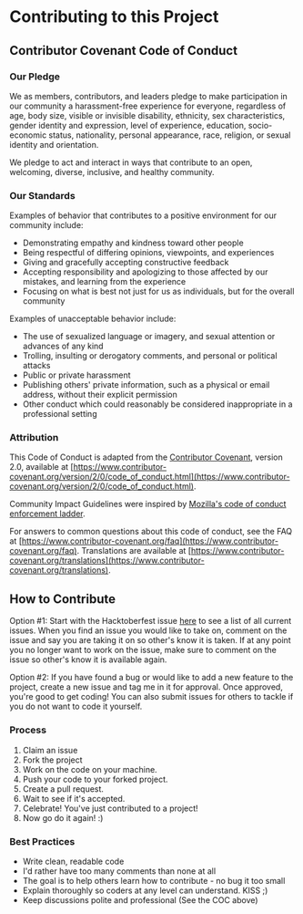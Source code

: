 # Contributing to this Project

## Contributor Covenant Code of Conduct

### Our Pledge

We as members, contributors, and leaders pledge to make participation in our
community a harassment-free experience for everyone, regardless of age, body
size, visible or invisible disability, ethnicity, sex characteristics, gender
identity and expression, level of experience, education, socio-economic status,
nationality, personal appearance, race, religion, or sexual identity
and orientation.

We pledge to act and interact in ways that contribute to an open, welcoming,
diverse, inclusive, and healthy community.

### Our Standards

Examples of behavior that contributes to a positive environment for our
community include:

* Demonstrating empathy and kindness toward other people
* Being respectful of differing opinions, viewpoints, and experiences
* Giving and gracefully accepting constructive feedback
* Accepting responsibility and apologizing to those affected by our mistakes,
  and learning from the experience
* Focusing on what is best not just for us as individuals, but for the
  overall community

Examples of unacceptable behavior include:

* The use of sexualized language or imagery, and sexual attention or
  advances of any kind
* Trolling, insulting or derogatory comments, and personal or political attacks
* Public or private harassment
* Publishing others' private information, such as a physical or email
  address, without their explicit permission
* Other conduct which could reasonably be considered inappropriate in a
  professional setting

### Attribution

This Code of Conduct is adapted from the [Contributor Covenant][homepage],
version 2.0, available at
[https://www.contributor-covenant.org/version/2/0/code_of_conduct.html](https://www.contributor-covenant.org/version/2/0/code_of_conduct.html).

Community Impact Guidelines were inspired by [Mozilla's code of conduct
enforcement ladder](https://github.com/mozilla/diversity).

[homepage]: https://www.contributor-covenant.org

For answers to common questions about this code of conduct, see the FAQ at
[https://www.contributor-covenant.org/faq](https://www.contributor-covenant.org/faq). Translations are available at
[https://www.contributor-covenant.org/translations](https://www.contributor-covenant.org/translations).

## How to Contribute

Option #1: Start with the Hacktoberfest issue [here](#) to see a list of all current issues. When you find an issue you would like to take on, comment on the issue and say you are taking it on so other's know it is taken. If at any point you no longer want to work on the issue, make sure to comment on the issue so other's know it is available again.

Option #2: If you have found a bug or would like to add a new feature to the project, create a new issue and tag me in it for approval. Once approved, you're good to get coding! You can also submit issues for others to tackle if you do not want to code it yourself.

### Process

1. Claim an issue
2. Fork the project
3. Work on the code on your machine.
4. Push your code to your forked project.
5. Create a pull request.
6. Wait to see if it's accepted.
7. Celebrate! You've just contributed to a project!
8. Now go do it again! :)

### Best Practices

* Write clean, readable code
* I'd rather have too many comments than none at all
* The goal is to help others learn how to contribute - no bug it too small
* Explain thoroughly so coders at any level can understand. KISS ;)
* Keep discussions polite and professional (See the COC above)
